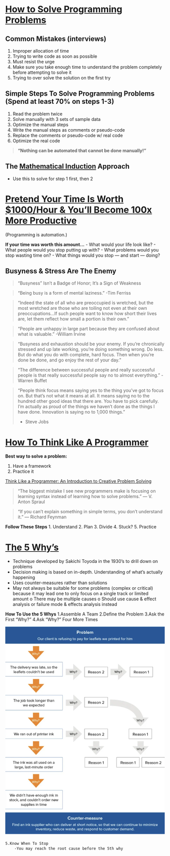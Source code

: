 # [How to Solve Programming Problems](https://simpleprogrammer.com/solving-problems-breaking-it-down/)

## Common Mistakes (interviews)
1. Improper allocation of time
1. Trying to write code as soon as possible
1. Must resist the urge
1. Make sure you take enough time to understand the problem completely before attempting to solve it
1. Trying to over solve the solution on the first try

## Simple Steps To Solve Programming Problems (Spend at least 70% on steps 1-3)
1.	Read the problem twice
2.	Solve manually with 3 sets of sample data
3.	Optimize the manual steps
4.	Write the manual steps as comments or pseudo-code
5.	Replace the comments or pseudo-code w/ real code
6.	Optimize the real code

> **“Nothing can be automated that cannot be done manually!”**

## The [Mathematical Induction]( https://en.wikipedia.org/wiki/Mathematical_induction) Approach
-	Use this to solve for step 1 first, then 2

# [Pretend Your Time Is Worth $1000/Hour & You’ll Become 100x More Productive]( https://medium.com/swlh/pretend-your-time-is-worth-1-000-hour-and-youll-become-100x-more-productive-f04628bb3e6d)

(Programming is automation.)

**If your time was worth this amount…**
    - What would your life look like?
    - What people would you stop putting up with?
    - What problems would you stop wasting time on?
    - What things would you stop — and start — doing?

## Busyness & Stress Are The Enemy

> “Busyness” Isn’t a Badge of Honor; It’s a Sign of Weakness

> “Being busy is a form of mental laziness.” -Tim Ferriss

> “Indeed the state of all who are preoccupied is wretched, but the most wretched are those who are toiling not even at their own preoccupations…If such people want to know how short their lives are, let them reflect how small a portion is their own.”

> “People are unhappy in large part because they are confused about what is valuable.” -William Irvine

> “Busyness and exhaustion should be your enemy. If you’re chronically stressed and up late working, you’re doing something wrong. Do less. But do what you do with complete, hard focus. Then when you’re done be done, and go enjoy the rest of your day.”

> “The difference between successful people and really successful people is that really successful people say no to almost everything.” -Warren Buffet

> “People think focus means saying yes to the thing you’ve got to focus on. But that’s not what it means at all. It means saying no to the hundred other good ideas that there are. You have to pick carefully. I’m actually as proud of the things we haven’t done as the things I have done. Innovation is saying no to 1,000 things.”
> - Steve Jobs

# [How To Think Like A Programmer]( https://www.freecodecamp.org/news/how-to-think-like-a-programmer-lessons-in-problem-solving-d1d8bf1de7d2/)

**Best way to solve a problem:**
1.	Have a framework
2.	Practice it

[Think Like a Programmer: An Introduction to Creative Problem Solving
](https://www.amazon.com/dp/1593274246/?tag=richardreeze-20)

> “The biggest mistake I see new programmers make is focusing on learning syntax instead of learning how to solve   problems.” — V. Anton Spraul

> “If you can’t explain something in simple terms, you don’t understand it.” — Richard Feynman

**Follow These Steps**
    1. Understand
    2. Plan
    3. Divide
    4. Stuck?
    5. Practice

# [The 5 Why’s](https://www.mindtools.com/pages/article/newTMC_5W.htm)

-	Technique developed by Sakichi Toyoda in the 1930’s to drill down on problems
-	Decision making is based on in-depth. Understanding of what’s actually happening
-	Uses counter-measures rather than solutions
-	May not always be suitable for some problems (complex or critical) because it may lead one to only focus on a single track or limited amount
o	There may be multiple causes
o	Should use cause & effect analysis or failure mode & effects analysis instead

**How To Use the 5 Whys**
    1.Assemble A Team
    2.Define the Problem
    3.Ask the First “Why?”
    4.Ask “Why?” Four More Times

![](5whys.png)

    5.Know When To Stop
        -You may reach the root cause before the 5th why








